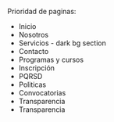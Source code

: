 Prioridad de paginas:
- Inicio
- Nosotros
- Servicios - dark bg section
- Contacto
- Programas y cursos
- Inscripción
- PQRSD
- Politicas
- Convocatorias
- Transparencia
- Transparencia